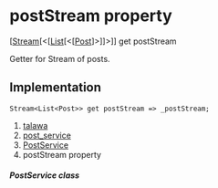 
<div>

# postStream property

</div>



[[Stream](https://api.flutter.dev/flutter/dart-core/Stream-class.html)[\<[[List](https://api.flutter.dev/flutter/dart-core/List-class.html)[\<[[Post](../../models_post_post_model/Post-class.html)]\>]]\>]]
get postStream



Getter for Stream of posts.



## Implementation

``` language-dart
Stream<List<Post>> get postStream => _postStream;
```








1.  [talawa](../../index.html)
2.  [post_service](../../services_post_service/)
3.  [PostService](../../services_post_service/PostService-class.html)
4.  postStream property

##### PostService class







